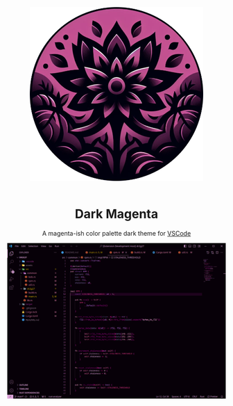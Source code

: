 <div align="center">
    <img src="assets/icon.png" width=400px />
    </br></br>
    <h1>Dark Magenta</h1>
    <p>A magenta-ish color palette dark theme for <a href="https://code.visualstudio.com/">VSCode</a></p>
    <img src="assets/preview.png" />
</div>
